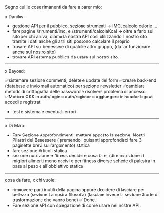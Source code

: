 Segno qui le cose rimanenti da fare a parer mio:

x Danilov:

- gestione API per il pubblico, sezione strumenti -> IMC, calcolo calorie ...
- fare pagine /strumenti/imc, e /strumenti/calcolaKcal -> oltre a farlo sul sito per chi arriva, diamo la nostra API così utilizzando il nostro sito tramite i dati anche gli altri siti possono calcolare il proprio
- trovare API sul benessere di qualche altro gruppo, (da far funzionare anche sul nostro sito)
- trovare API esterna pubblica da usare sul nostro sito.

---

x Bayoud:

✅sistemare sezione commenti, delete e update del form
✅creare back-end (database e invio mail automatico) per sezione newsletter
✅cambiare metodo di crittografia delle password e risolvere problema di accesso
✅Mettere CSS in auth/login e auth/register e aggiungere in header logout accedi e registrati

- test e sistemare eventuali errori

---

x Di Maro:

- Fare Sezione Approfondimenti: mettere apposto la sezione: Nostri Pilastri del Benessere ( premendo i pulsanti approfondisci fare 3 paginette brevi sull'argomento) statica
- fare sezione Articoli statica
- sezione nutrizione e fitness decidere cosa fare, (dire nutrizione : i migliori alimenti meno nocivi e per fitness diverse schede di palestra in base al peso e all'obbiettivo statica

---

cosa da fare, x chi vuole:

- rimuovere parti inutili della pagina oppure decidere di lasciare per bellezza (sezione La nostra filosofia) (lasciare invece la sezione Storie di trasformazione che vanno bene) ✅ Done.
- Fare sezione API con spiegazione di come usare nel nostre API.
